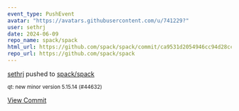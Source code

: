 ```yaml
---
event_type: PushEvent
avatar: "https://avatars.githubusercontent.com/u/741229?"
user: sethrj
date: 2024-06-09
repo_name: spack/spack
html_url: https://github.com/spack/spack/commit/ca9531d2054946cc94d28cc6a0ea556294e484dc
repo_url: https://github.com/spack/spack
---
```


<a href='https://github.com/sethrj' target='_blank'>sethrj</a> pushed to <a href='https://github.com/spack/spack' target='_blank'>spack/spack</a>

<small>qt: new minor version 5.15.14 (#44632)</small>

<a href='https://github.com/spack/spack/commit/ca9531d2054946cc94d28cc6a0ea556294e484dc' target='_blank'>View Commit</a>